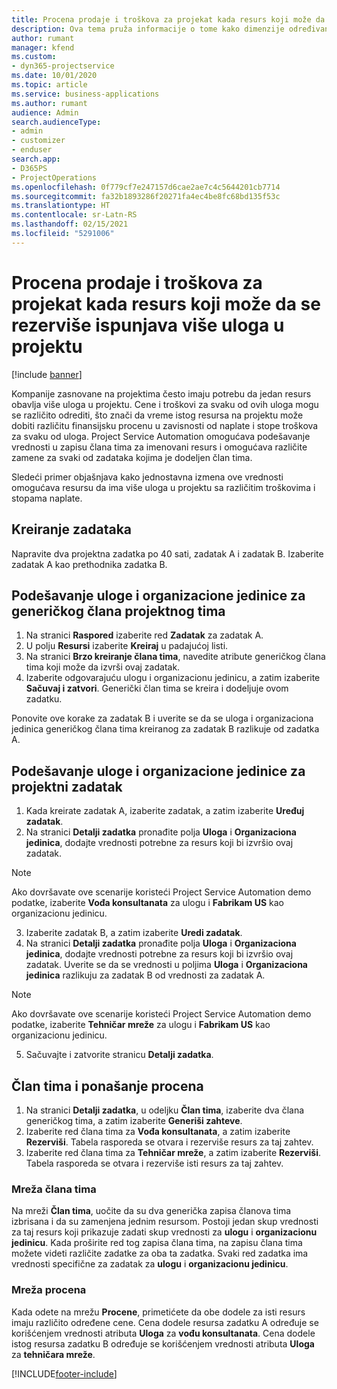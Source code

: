 ```yaml
---
title: Procena prodaje i troškova za projekat kada resurs koji može da se rezerviše ispunjava više uloga u projektu
description: Ova tema pruža informacije o tome kako dimenzije određivanja cena mogu da se koriste za podršku procenama cena i troškova za resurs koji ispunjava više uloga u projektu.
author: rumant
manager: kfend
ms.custom:
- dyn365-projectservice
ms.date: 10/01/2020
ms.topic: article
ms.service: business-applications
ms.author: rumant
audience: Admin
search.audienceType:
- admin
- customizer
- enduser
search.app:
- D365PS
- ProjectOperations
ms.openlocfilehash: 0f779cf7e247157d6cae2ae7c4c5644201cb7714
ms.sourcegitcommit: fa32b1893286f20271fa4ec4be8fc68bd135f53c
ms.translationtype: HT
ms.contentlocale: sr-Latn-RS
ms.lasthandoff: 02/15/2021
ms.locfileid: "5291006"
---
```

# <a name="estimate-project-sales-and-costs-when-a-bookable-resource-fills-multiple-roles-for-a-project"></a>Procena prodaje i troškova za projekat kada resurs koji može da se rezerviše ispunjava više uloga u projektu 

[!include [banner](../includes/psa-now-project-operations.md)]

Kompanije zasnovane na projektima često imaju potrebu da jedan resurs obavlja više uloga u projektu. Cene i troškovi za svaku od ovih uloga mogu se različito odrediti, što znači da vreme istog resursa na projektu može dobiti različitu finansijsku procenu u zavisnosti od naplate i stope troškova za svaku od uloga. Project Service Automation omogućava podešavanje vrednosti u zapisu člana tima za imenovani resurs i omogućava različite zamene za svaki od zadataka kojima je dodeljen član tima.

Sledeći primer objašnjava kako jednostavna izmena ove vrednosti omogućava resursu da ima više uloga u projektu sa različitim troškovima i stopama naplate.

## <a name="create-tasks"></a>Kreiranje zadataka
Napravite dva projektna zadatka po 40 sati, zadatak A i zadatak B. Izaberite zadatak A kao prethodnika zadatka B.

## <a name="set-up-role-and-organization-unit-for-a-generic-project-team-member"></a>Podešavanje uloge i organizacione jedinice za generičkog člana projektnog tima

1. Na stranici **Raspored** izaberite red **Zadatak** za zadatak A. 
2. U polju **Resursi** izaberite **Kreiraj** u padajućoj listi.
3. Na stranici **Brzo kreiranje člana tima**, navedite atribute generičkog člana tima koji može da izvrši ovaj zadatak.
4. Izaberite odgovarajuću ulogu i organizacionu jedinicu, a zatim izaberite **Sačuvaj i zatvori**. Generički član tima se kreira i dodeljuje ovom zadatku. 

Ponovite ove korake za zadatak B i uverite se da se uloga i organizaciona jedinica generičkog člana tima kreiranog za zadatak B razlikuje od zadatka A. 

## <a name="set-up-role-and-organization-unit-for-a-project-task"></a>Podešavanje uloge i organizacione jedinice za projektni zadatak

1. Kada kreirate zadatak A, izaberite zadatak, a zatim izaberite **Uređuj zadatak**.
2. Na stranici **Detalji zadatka** pronađite polja **Uloga** i **Organizaciona jedinica**, dodajte vrednosti potrebne za resurs koji bi izvršio ovaj zadatak. 

  > [!NOTE]
  > Ako dovršavate ove scenarije koristeći Project Service Automation demo podatke, izaberite **Vođa konsultanata** za ulogu i **Fabrikam US** kao organizacionu jedinicu.

3. Izaberite zadatak B, a zatim izaberite **Uredi zadatak**.
4. Na stranici **Detalji zadatka** pronađite polja **Uloga** i **Organizaciona jedinica**, dodajte vrednosti potrebne za resurs koji bi izvršio ovaj zadatak. Uverite se da se vrednosti u poljima **Uloga** i **Organizaciona jedinica** razlikuju za zadatak B od vrednosti za zadatak A. 

  > [!NOTE]
  > Ako dovršavate ove scenarije koristeći Project Service Automation demo podatke, izaberite **Tehničar mreže** za ulogu i **Fabrikam US** kao organizacionu jedinicu.

5. Sačuvajte i zatvorite stranicu **Detalji zadatka**. 

## <a name="team-member-and-estimates-behavior"></a>Član tima i ponašanje procena 

1. Na stranici **Detalji zadatka**, u odeljku **Član tima**, izaberite dva člana generičkog tima, a zatim izaberite **Generiši zahteve**. 
2. Izaberite red člana tima za **Vođa konsultanata**, a zatim izaberite **Rezerviši**. Tabela rasporeda se otvara i rezerviše resurs za taj zahtev.
3. Izaberite red člana tima za **Tehničar mreže**, a zatim izaberite **Rezerviši**. Tabela rasporeda se otvara i rezerviše isti resurs za taj zahtev.

### <a name="team-member-grid"></a>Mreža člana tima 
Na mreži **Član tima**, uočite da su dva generička zapisa članova tima izbrisana i da su zamenjena jednim resursom. Postoji jedan skup vrednosti za taj resurs koji prikazuje zadati skup vrednosti za **ulogu** i **organizacionu jedinicu**.
Kada proširite red tog zapisa člana tima, na zapisu člana tima možete videti različite zadatke za oba ta zadatka. Svaki red zadatka ima vrednosti specifične za zadatak za **ulogu** i **organizacionu jedinicu**. 

### <a name="estimates-grid"></a>Mreža procena 
Kada odete na mrežu **Procene**, primetićete da obe dodele za isti resurs imaju različito određene cene.
Cena dodele resursa zadatku A određuje se korišćenjem vrednosti atributa **Uloga** za **vođu konsultanata**. Cena dodele istog resursa zadatku B određuje se korišćenjem vrednosti atributa **Uloga** za **tehničara mreže**.



[!INCLUDE[footer-include](../includes/footer-banner.md)]